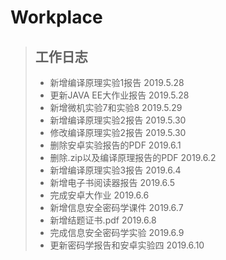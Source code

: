 # Workplace

> ## 工作日志
> * 新增编译原理实验1报告  2019.5.28  
> * 更新JAVA EE大作业报告  2019.5.28  
> * 新增微机实验7和实验8  2019.5.29  
> * 新增编译原理实验2报告  2019.5.30  
> * 修改编译原理实验2报告 2019.5.30  
> * 删除安卓实验报告的PDF  2019.6.1  
> * 删除.zip以及编译原理报告的PDF 2019.6.2  
> * 新增编译原理实验3报告 2019.6.4  
> * 新增电子书阅读器报告 2019.6.5  
> * 完成安卓大作业 2019.6.6  
> * 新增信息安全密码学课件 2019.6.7
> * 新增结题证书.pdf 2019.6.8
> * 完成信息安全密码学实验 2019.6.9
> * 更新密码学报告和安卓实验四 2019.6.10

